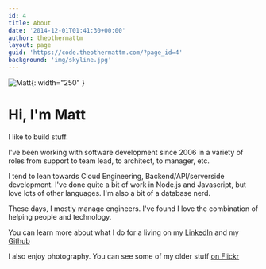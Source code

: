 ```yaml
---
id: 4
title: About
date: '2014-12-01T01:41:30+00:00'
author: theothermattm
layout: page
guid: 'https://code.theothermattm.com/?page_id=4'
background: 'img/skyline.jpg'
---
```


![Matt](../img/matt-blackhat.jpg){: width="250" }
# Hi, I'm Matt

I like to build stuff.

I've been working with software development since 2006 in a variety of roles from support to team lead, to architect, to manager, etc.

I tend to lean towards Cloud Engineering, Backend/API/serverside development. I've done quite a bit of work in Node.js and Javascript, but love lots of other languages. I'm also a bit of a database nerd.

These days, I mostly manage engineers. I've found I love the combination of helping people and technology.

You can learn more about what I do for a living on my [LinkedIn](https://www.linkedin.com/in/theothermattm/) and my [Github](https://github.com/theothermattm)

I also enjoy photography. You can see some of my older stuff [on Flickr](http://flickr.com/theothermattm)